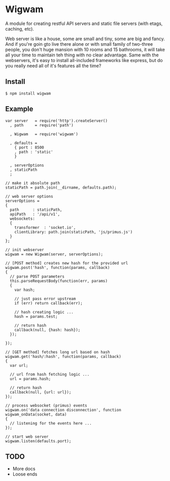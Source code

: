 # Wigwam

A module for creating restful API servers and static file servers (with etags, caching, etc).

Web server is like a house, some are small and tiny, some are big and fancy. And if you're goin gto live there alone
or with small family of two-three people, you don't huge mansion with 10 rooms and 15 bathrooms,
it will take all your time to maintain teh thing with no clear advantage.
Same with the webservers, it's easy to install all-included frameworks like express,
but do you really need all of it's features all the time?


## Install

```
$ npm install wigwam
```

## Example

```
var server   = require('http').createServer()
  , path     = require('path')

  , Wigwam   = require('wigwam')

  , defaults =
    { port : 8500
    , path : 'static'
    }

  , serverOptions
  , staticPath
  ;

// make it absolute path
staticPath = path.join(__dirname, defaults.path);

// web server options
serverOptions =
{
  path      : staticPath,
  apiPath   : '/api/v1',
  websockets:
  {
    transformer  : 'socket.io',
    clientLibrary: path.join(staticPath, 'js/primus.js')
  }
};

// init webserver
wigwam = new Wigwam(server, serverOptions);

// [POST method] creates new hash for the provided url
wigwam.post('hash', function(params, callback)
{
  // parse POST parameters
  this.parseRequestBody(function(err, params)
  {
    var hash;

    // just pass error upstream
    if (err) return callback(err);

    // hash creating logic ...
    hash = params.test;

    // return hash
    callback(null, {hash: hash});
  });

});

// [GET method] fetches long url based on hash
wigwam.get('hash/:hash', function(params, callback)
{
  var url;

  // url from hash fetching logic ...
  url = params.hash;

  // return hash
  callback(null, {url: url});
});

// process websocket (primus) events
wigwam.on('data connection disconnection', function wigwam_onData(socket, data)
{
  // listening for the events here ...
});

// start web server
wigwam.listen(defaults.port);

```

## TODO

- More docs
- Loose ends

